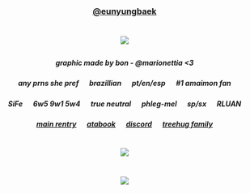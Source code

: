 ### <p align="center"> [@eunyungbaek](https://github.com/eunyungbaek)
# <p align="center"> ![](https://i.postimg.cc/Pq7Qzg2R/image.png)
##### <p align="center"> graphic made by bon - @marionettia <3

##### <p align="center"> any prns she pref⠀⠀brazillian⠀⠀pt/en/esp⠀⠀#1 amaimon fan
##### <p align="center"> SiFe⠀⠀6w5 9w1 5w4⠀⠀true neutral⠀⠀phleg-mel⠀⠀sp/sx⠀⠀RLUAN
##### <p align="center"> [main rentry](https://rentry.co/amaimon)⠀⠀[atabook](https://ryuvi.atabook.org/)⠀⠀[discord](https://discordid.netlify.app/?id=742350316938330153)⠀⠀[treehug family](https://rentry.co/ponytownfamily)
# <p align="center">![](https://komarev.com/ghpvc/?username=purrcore&base=1200&style=flat&color=8CBF84)

# <p align="center"> ![](https://i.postimg.cc/VvQ92jy9/image.png)
